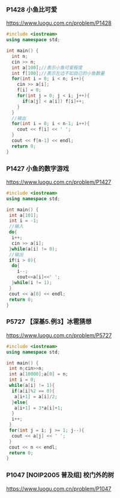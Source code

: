 ### P1428 小鱼比可爱

https://www.luogu.com.cn/problem/P1428

```cpp
#include <iostream>
using namespace std;

int main() {
  int n;
  cin >> n;
  int a[100];//表示小鱼可爱程度
  int f[100];//表示左边不如自己的小鱼数量
  for(int i = 0; i < n; i++){
    cin >> a[i];
    f[i] = 0;
    for(int j = 0; j < i; j++){
      if(a[j] < a[i]) f[i]++;
    }
  }
  //输出
  for(int i = 0; i < n-1; i++){
    cout << f[i] << ' ';
  }
  cout << f[n-1] << endl;
  return 0;
}
```

### P1427 小鱼的数字游戏

https://www.luogu.com.cn/problem/P1427

```cpp
#include <iostream>
using namespace std;

int main() {
 int a[101];
 int i = -1;
 //输入
 do{
  i++;
  cin >> a[i];
 }while(a[i] != 0); 
 //输出
 if(i > 0){
  do{
    i--;
    cout<<a[i]<<' ';
  }while(i != 1);
 }
 cout << a[0] << endl;
 return 0;
}
```

### P5727 【深基5.例3】冰雹猜想

https://www.luogu.com.cn/problem/P5727

```cpp
#include <iostream>
using namespace std;

int main() {
 int n;cin>>n;
 int a[10000];a[0] = n;
 int i = 0;
 while(a[i] != 1){
  if(a[i]%2 == 0){
   a[i+1] = a[i]/2;
  }else{
   a[i+1] = 3*a[i]+1;
  }
  i++;
 }
 for(int j = i; j >= 1; j--){
  cout << a[j] << ' ';
 }
 cout << n << endl;
 return 0;
}
```

### P1047 [NOIP2005 普及组] 校门外的树

https://www.luogu.com.cn/problem/P1047

```cpp
```

